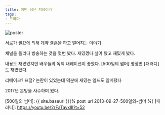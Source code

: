 ```yaml
---
title: 이번 생은 처음이라
tags:
- 드라마
---
```


![poster]

서로가 필요에 의해 계약 결혼을 하고 벌어지는 이야기

채널을 돌리다 방송하는 것을 몇번 봤다.
재밌겠다 싶어 봤고 재밌게 봤다.

내용도 재밌었지만 배우들의 독백 내레이션이 좋았다.
[500일의 썸머] 명장면 [패러디]도 재밌었다.

리메이크? 표절? 논란이 있었는데 덕분에 재밌는 일드도 알게됐다

2017년 본방을 사수하며 봤다.

[poster]: https://lh3.googleusercontent.com/J7a_WA5tR3FxJDrPH74V_I-w-YuGCtLNkMssoEM_mqt0uPq-uYpw4-bPEs33HOR90ZHfcYbaSAD241W2DYU0ps2E7pk6X7IX-9MAo4jt4dJvHqRt4Z5hB_X7ILfXfqvOUbDC2LzqcDnrfoF8flp4XF8EY5j7QzQr3_Ao25W3TW8SBZUFuKw4WBYLQjL0M4oIVHPPD_LDelWG5s_pmpevLDGYJ6vfKV5SaHBsF3tJ7OUlwF4acBYWNvIxK4ZOitheOEaXar3VWoGwYSokqJOeHMcmzJky47iGWFxcEzXYZgalTsA_K5rfh0bMpv3S0_yhW7-lWfdgVAvqY2uu7G3KGuDxFS_xSHxzTu6k-Sp2Cai5YIzzFcIXAlSV4PXew36bBBQfAAOLzCvb6PKRzWaFxVcMRGRDU2Lbojw7EXPqJNWPmx-nWiUGDLROK9xNhB0Eaa1l_pA7Wo0jBTkutJLJTfblTVunzay5M1eRbd2AOM-cdusrxAqTR6nRkBnGOaZrBKRPyo6ptJeStqg-fVUQcTe4uO1MKAyr-YbAUi0v9TldKuwNlcfUV1Y2tn-jT6B6gt-5VPH3uGl-xVH2E-FUWJ_DP4J8--RBKtYoR3DD=w385-h550-no
[500일의 썸머]: {{ site.baseurl }}{% post_url 2013-09-27-500일의-썸머 %}
[패러디]: https://youtu.be/2rFaTavxlII?t=52
